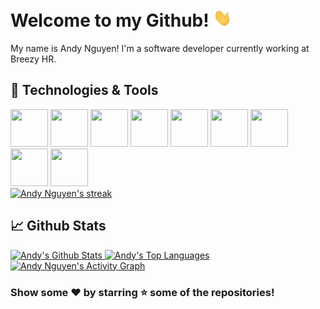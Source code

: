 # Welcome to my Github! <img src="https://raw.githubusercontent.com/andydnguyen/andydnguyen/master/wave.gif" width="30px">

My name is Andy Nguyen! I'm a software developer currently working at Breezy HR.

## 🔧 Technologies & Tools

<div>
<img src="https://img.icons8.com/color/240/000000/html-5--v1.png" height="60" width="60"/>
<img src="https://img.icons8.com/color/240/000000/css3.png" height="60" width="60"/>
<img src="https://img.icons8.com/color/240/000000/javascript.png" height="60" width="60"/>
<img src="https://img.icons8.com/color/240/000000/nodejs.png" height="60" width="60"/>
<img src="https://img.icons8.com/color/240/000000/python.png" height="60" width="60"/>
<img src="https://img.icons8.com/color/240/000000/angularjs.png" height="60" width="60"/>
<img src="https://img.icons8.com/color/240/000000/vue-js.png" height="60" width="60"/>
<img src="https://img.icons8.com/color/250/000000/mongodb.png" height="60" width="60"/>
<img src="https://img.icons8.com/color/240/000000/mysql-logo.png" height="60" width="60"/>
</div>

<a href="https://github.com/andydnguyen/andydnguyen">
    <img title="streak stats" alt="Andy Nguyen's streak" src="https://github-readme-streak-stats.herokuapp.com/?user=andydnguyen&theme=black-ice&hide_border=true&stroke=0000&background=060A0CD0"/>
</a>


## &#x1f4c8; Github Stats

<a href="https://github.com/andydnguyen/andydnguyen">
    <img alt="Andy's Github Stats" src="https://github-readme-stats.vercel.app/api?username=andydnguyen&show_icons=true&count_private=true&theme=react&hide_border=true&bg_color=0D1117" />
</a>
<a href="https://github.com/andydnguyen/andydnguyen">
    <img alt="Andy's Top Languages" src="https://github-readme-stats.vercel.app/api/top-langs/?username=andydnguyen&langs_count=3&count_private=true&theme=react&hide_border=true&bg_color=0D1117" />
</a>

<br/>
<a href="https://github.com/andydnguyen/andydnguyen"><img alt="Andy Nguyen's Activity Graph" src="https://activity-graph.herokuapp.com/graph?username=andydnguyen&bg_color=0D1117&color=5BCDEC&line=5BCDEC&point=FFFFFF&hide_border=true" /></a>

<br/>

### Show some ❤️ by starring ⭐ some of the repositories!
